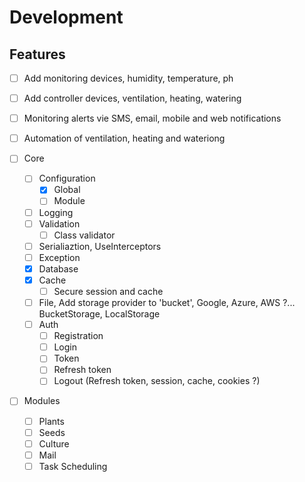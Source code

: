 # Development

## Features

- [ ] Add monitoring devices, humidity, temperature, ph
- [ ] Add controller devices, ventilation, heating, watering
- [ ] Monitoring alerts vie SMS, email, mobile and web notifications
- [ ] Automation of ventilation, heating and wateriong

- [ ] Core
  - [ ] Configuration
    - [x] Global
    - [ ] Module
  - [ ] Logging
  - [ ] Validation
    - [ ] Class validator
  - [ ] Serialiaztion, UseInterceptors
  - [ ] Exception
  - [x] Database
  - [x] Cache
    - [ ] Secure session and cache
  - [ ] File, Add storage provider to 'bucket', Google, Azure, AWS ?...
        BucketStorage, LocalStorage
  - [ ] Auth
    - [ ] Registration
    - [ ] Login
    - [ ] Token
    - [ ] Refresh token
    - [ ] Logout (Refresh token, session, cache, cookies ?)
- [ ] Modules
  - [ ] Plants
  - [ ] Seeds
  - [ ] Culture
  - [ ] Mail
  - [ ] Task Scheduling
